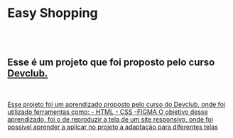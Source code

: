 <h1> Easy Shopping </h1>
<br>
<br>
<h2> Esse é um projeto que foi proposto pelo curso <a href="https://www.rodolfomori.com.br/devclub"> Devclub.</h2>
  <br>
<p> Esse projeto foi um aprendizado proposto pelo curso do Devclub, onde foi utilizado ferramentas como: 
- HTML
- CSS
-FIGMA
O objetivo desse aprendizado, foi o de reproduzir a tela de um site responsivo, onde foi possivel aprender a aplicar no projeto a adaptação para diferentes telas</p>

